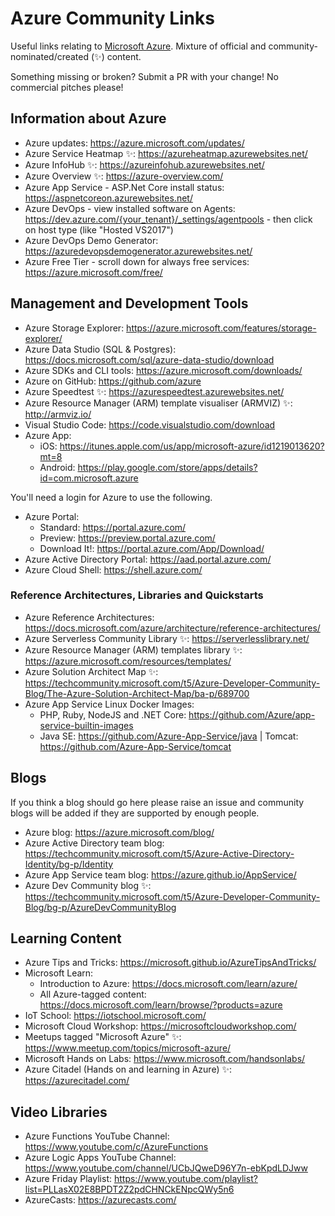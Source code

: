 # Azure Community Links
Useful links relating to [Microsoft Azure](https://azure.microsoft.com/). Mixture of official and community-nominated/created (:sparkles:) content.

Something missing or broken? Submit a PR with your change! No commercial pitches please!

## Information about Azure

- Azure updates: https://azure.microsoft.com/updates/
- Azure Service Heatmap :sparkles:: https://azureheatmap.azurewebsites.net/
- Azure InfoHub :sparkles:: https://azureinfohub.azurewebsites.net/
- Azure Overview :sparkles:: https://azure-overview.com/
- Azure App Service - ASP.Net Core install status: https://aspnetcoreon.azurewebsites.net/
- Azure DevOps - view installed software on Agents: https://dev.azure.com/{your_tenant}/_settings/agentpools - then click on host type (like "Hosted VS2017")
- Azure DevOps Demo Generator: https://azuredevopsdemogenerator.azurewebsites.net/
- Azure Free Tier - scroll down for always free services: https://azure.microsoft.com/free/

## Management and Development Tools

- Azure Storage Explorer: https://azure.microsoft.com/features/storage-explorer/
- Azure Data Studio (SQL & Postgres): https://docs.microsoft.com/sql/azure-data-studio/download
- Azure SDKs and CLI tools: https://azure.microsoft.com/downloads/
- Azure on GitHub: https://github.com/azure
- Azure Speedtest :sparkles:: https://azurespeedtest.azurewebsites.net/
- Azure Resource Manager (ARM) template visualiser (ARMVIZ) :sparkles:: http://armviz.io/
- Visual Studio Code: https://code.visualstudio.com/download
- Azure App: 
  - iOS: https://itunes.apple.com/us/app/microsoft-azure/id1219013620?mt=8
  - Android: https://play.google.com/store/apps/details?id=com.microsoft.azure
 
 You'll need a login for Azure to use the following.
 
 - Azure Portal: 
   - Standard: https://portal.azure.com/
   - Preview: https://preview.portal.azure.com/
   - Download It!: https://portal.azure.com/App/Download/
 - Azure Active Directory Portal: https://aad.portal.azure.com/
 - Azure Cloud Shell: https://shell.azure.com/
 
### Reference Architectures, Libraries and Quickstarts
 
 - Azure Reference Architectures: https://docs.microsoft.com/azure/architecture/reference-architectures/
 - Azure Serverless Community Library :sparkles:: https://serverlesslibrary.net/
 - Azure Resource Manager (ARM) templates library :sparkles:: https://azure.microsoft.com/resources/templates/
 - Azure Solution Architect Map :sparkles:: https://techcommunity.microsoft.com/t5/Azure-Developer-Community-Blog/The-Azure-Solution-Architect-Map/ba-p/689700
 - Azure App Service Linux Docker Images:
   - PHP, Ruby, NodeJS and .NET Core: https://github.com/Azure/app-service-builtin-images
   - Java SE: https://github.com/Azure-App-Service/java | Tomcat: https://github.com/Azure-App-Service/tomcat
 
## Blogs

If you think a blog should go here please raise an issue and community blogs will be added if they are supported by enough people.

- Azure blog: https://azure.microsoft.com/blog/
- Azure Active Directory team blog: https://techcommunity.microsoft.com/t5/Azure-Active-Directory-Identity/bg-p/Identity
- Azure App Service team blog: https://azure.github.io/AppService/
- Azure Dev Community blog :sparkles:: https://techcommunity.microsoft.com/t5/Azure-Developer-Community-Blog/bg-p/AzureDevCommunityBlog

## Learning Content

- Azure Tips and Tricks: https://microsoft.github.io/AzureTipsAndTricks/
- Microsoft Learn:
  - Introduction to Azure: https://docs.microsoft.com/learn/azure/
  - All Azure-tagged content: https://docs.microsoft.com/learn/browse/?products=azure
- IoT School: https://iotschool.microsoft.com/
- Microsoft Cloud Workshop: https://microsoftcloudworkshop.com/
- Meetups tagged "Microsoft Azure" :sparkles:: https://www.meetup.com/topics/microsoft-azure/
- Microsoft Hands on Labs: https://www.microsoft.com/handsonlabs/
- Azure Citadel (Hands on and learning in Azure) :sparkles:: https://azurecitadel.com/

## Video Libraries

- Azure Functions YouTube Channel: https://www.youtube.com/c/AzureFunctions
- Azure Logic Apps YouTube Channel: https://www.youtube.com/channel/UCbJQweD96Y7n-ebKpdLDJww
- Azure Friday Playlist: https://www.youtube.com/playlist?list=PLLasX02E8BPDT2Z2pdCHNCkENpcQWy5n6
- AzureCasts: https://azurecasts.com/
